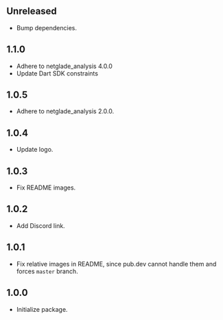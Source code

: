## Unreleased
- Bump dependencies.

## 1.1.0
- Adhere to netglade_analysis 4.0.0
- Update Dart SDK constraints


## 1.0.5
- Adhere to netglade_analysis 2.0.0.

## 1.0.4
- Update logo.

## 1.0.3
- Fix README images.

## 1.0.2
- Add Discord link.

## 1.0.1
- Fix relative images in README, since pub.dev cannot handle them and forces `master` branch.

## 1.0.0
- Initialize package.
